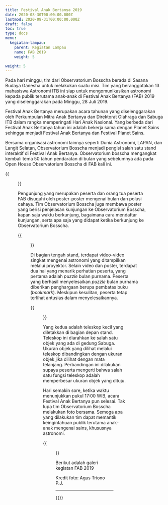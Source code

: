 ```yaml
---
title: Festival Anak Bertanya 2019
date: 2020-08-30T00:00:00.000Z
lastmod: 2020-08-31T00:00:00.000Z
draft: false
toc: true
type: docs
menu:
  kegiatan-lampau:
    parent: Kegiatan Lampau
    name: FAB 2019
    weight: 5

weight: 5
---
```

Pada hari minggu, tim dari Observatorium Bosscha berada di Sasana Budaya Ganesha untuk melakukan suatu misi. Tim yang beranggotakan 13 mahasiswa Astronomi ITB ini siap untuk mengomunikasikan astronomi kepada publik terutama anak-anak di Festival Anak Bertanya (FAB) 2019 yang diselenggarakan pada Minggu, 28 Juli 2019.

Festival Anak Bertanya merupakan acara tahunan yang diselenggarakan oleh Perkumpulan Mitra Anak Bertanya dan Direktorat Olahraga dan Sabuga ITB dalam rangka memperingati Hari Anak Nasional. Yang berbeda dari Festival Anak Bertanya tahun ini adalah bekerja sama dengan Planet Sains sehingga menjadi Festival Anak Bertanya dan Festival Planet Sains. 

Bersama organisasi astronomi lainnya seperti Dunia Astronomi, LAPAN, dan Langit Selatan, Observatorium Bosscha menjadi pengisi salah satu stand interaktif di Festival Anak Bertanya. Observatorium bosscha mengangkat kembali tema 50 tahun pendaratan di bulan yang sebelumnya ada pada Open House Observatorium Bosscha di FAB kali ini.

{{<figure src="fab-2019/IMG_0636.jpg" title="Anggota tim Observatorium Bosscha memberikan penjelasan tentang kunjungan publik kepada pengunjung FAB 2019">}}



Pengunjung yang merupakan peserta dan orang tua peserta FAB disuguhi oleh poster-poster mengenai bulan dan polusi cahaya. Tim Observatorium Bosscha juga membawa poster yang berisi penjelasan kunjungan ke Observatorium Bosscha, kapan saja waktu berkunjung, bagaimana cara mendaftar kunjungan, serta apa saja yang didapat ketika berkunjung ke Observatorium Bosscha.

{{<figure src="fab-2019/IMG_0613.jpg" title="Bermain *puzzle* Bulan bersama tim Observatorium Bosscha">}}

Di bagian tengah stand, terdapat video-video singkat mengenai astronomi yang ditampilkan melalui proyektor. Selain video dan poster, terdapat dua hal yang menarik perhatian peserta, yang pertama adalah *puzzle* bulan purnama. Peserta yang berhasil menyelesaikan *puzzle* bulan purnama diberikan penghargaan berupa pembatas buku (*bookmark*). Meskipun kesulitan, peserta tetap terlihat antusias dalam menyelesaikannya.

{{<figure src="fab-2019/IMG_0598.jpg" title="Pengunjung mencoba melihat benda jauh melalui teleskop yang disediakan">}}

Yang kedua adalah teleskop kecil yang diletakkan di bagian depan stand. Teleskop ini diarahkan ke salah satu objek yang ada di gedung Sabuga. Ukuran objek yang dilihat melalui teleskop dibandingkan dengan ukuran objek jika dilihat dengan mata telanjang. Perbandingan ini dilakukan supaya peserta mengerti bahwa salah satu fungsi teleskop adalah memperbesar ukuran objek yang dituju. 

Hari semakin sore, ketika waktu menunjukkan pukul 17:00 WIB, acara Festival Anak Bertanya pun selesai. Tak lupa tim Observatorium Bosscha melakukan foto bersama. Semoga apa yang dilakukan tim dapat memantik keingintahuan publik terutama anak-anak mengenai sains, khususnya astronomi.  

{{<figure src="fab-2019/IMG_0677.jpg" title="Tim Obsevatorium Bosscha pada FAB 2019">}}

Berikut adalah galeri kegiatan FAB 2019

Kredit foto: Agus Triono P.J.

---

{{<foldergallery src="fab-2019">}}